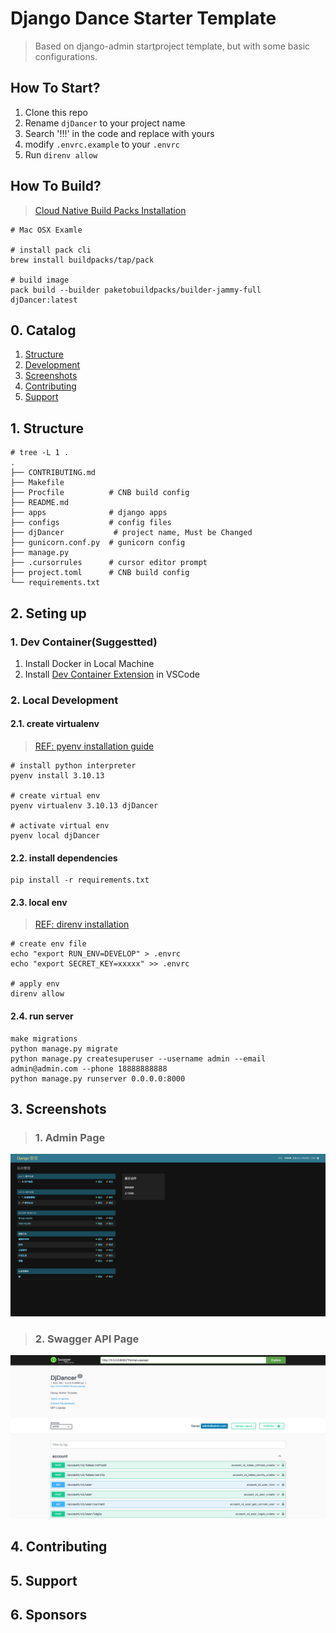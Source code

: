 # Django Dance Starter Template

> Based on django-admin startproject template, but with some basic configurations.

## How To Start?

1. Clone this repo
2. Rename `djDancer` to your project name
3. Search '!!!' in the code and replace with yours
4. modify `.envrc.example` to your `.envrc`
5. Run `direnv allow`

## How To Build?

> [Cloud Native Build Packs Installation](https://buildpacks.io/docs/for-platform-operators/how-to/integrate-ci/pack/)

```shell
# Mac OSX Examle

# install pack cli
brew install buildpacks/tap/pack

# build image
pack build --builder paketobuildpacks/builder-jammy-full djDancer:latest
```

## 0. Catalog

1. [Structure](#Structure)
2. [Development](#Development)
3. [Screenshots](#Screenshots)
4. [Contributing](#Contributing)
5. [Support](#Support)

## 1. Structure

```shell
# tree -L 1 .
.
├── CONTRIBUTING.md
├── Makefile
├── Procfile          # CNB build config
├── README.md
├── apps              # django apps
├── configs           # config files
├── djDancer           # project name, Must be Changed
├── gunicorn.conf.py  # gunicorn config
├── manage.py
├── .cursorrules      # cursor editor prompt
├── project.toml      # CNB build config
└── requirements.txt
```

## 2. Seting up

### 1. Dev Container(Suggestted)

1. Install Docker in Local Machine
2. Install [Dev Container Extension](https://marketplace.visualstudio.com/items?itemName=ms-vscode-remote.remote-containers) in VSCode

### 2. Local Development

#### 2.1. create virtualenv

> [REF: pyenv installation guide](https://github.com/pyenv/pyenv-installer)

```shell
# install python interpreter
pyenv install 3.10.13

# create virtual env
pyenv virtualenv 3.10.13 djDancer

# activate virtual env
pyenv local djDancer
```

#### 2.2. install dependencies

```shell
pip install -r requirements.txt
```

#### 2.3. local env

> [REF: direnv installation](https://github.com/direnv/direnv)

```shell
# create env file
echo "export RUN_ENV=DEVELOP" > .envrc
echo "export SECRET_KEY=xxxxx" >> .envrc

# apply env
direnv allow
```

#### 2.4. run server

```shell
make migrations
python manage.py migrate
python manage.py createsuperuser --username admin --email admin@admin.com --phone 18888888888
python manage.py runserver 0.0.0.0:8000
```

## 3. Screenshots

> ### 1. Admin Page

![](./screenshots/admin.png)

> ### 2. Swagger API Page

![](./screenshots/swagger.png)

## 4. Contributing

## 5. Support

## 6. Sponsors
